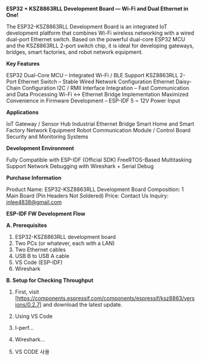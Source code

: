 **ESP32 + KSZ8863RLL Development Board — Wi-Fi and Dual Ethernet in One!**

The ESP32-KSZ8863RLL Development Board is an integrated IoT development platform that combines Wi-Fi wireless networking with a wired dual-port Ethernet switch. Based on the powerful dual-core ESP32 MCU and the KSZ8863RLL 2-port switch chip, it is ideal for developing gateways, bridges, smart factories, and robot network equipment.

**Key Features**

ESP32 Dual-Core MCU – Integrated Wi-Fi / BLE Support
KSZ8863RLL 2-Port Ethernet Switch – Stable Wired Network Configuration
Ethernet Daisy-Chain Configuration
I2C / RMII Interface Integration – Fast Communication and Data Processing
Wi-Fi ↔ Ethernet Bridge Implementation
Maximized Convenience in Firmware Development – ​​ESP-IDF
5 ~ 12V Power Input

**Applications**

IoT Gateway / Sensor Hub
Industrial Ethernet Bridge
Smart Home and Smart Factory Network Equipment
Robot Communication Module / Control Board
Security and Monitoring Systems

**Development Environment**

Fully Compatible with ESP-IDF (Official SDK)
FreeRTOS-Based Multitasking Support
Network Debugging with Wireshark + Serial Debug

**Purchase Information**

Product Name: ESP32-KSZ8863RLL Development Board
Composition: 1 Main Board (Pin Headers Not Soldered)
Price: Contact Us
Inquiry: jnlee4838@gmail.com

**ESP-IDF FW Development Flow**

**A. Prerequisites**

1. ESP32-KSZ8863RLL development board
2. Two PCs (or whatever, each with a LAN)
3. Two Ethernet cables
4. USB B to USB A cable
5. VS Code (ESP-IDF)
6. Wireshark

**B. Setup for Checking Throughput**

1. First, visit [https://components.espressif.com/components/espressif/ksz8863/versions/0.2.7] and download the latest update.
2. Using VS Code
3. I-perf...
4. Wireshark...

2. VS CODE 사용


